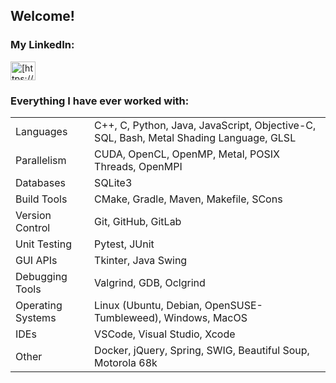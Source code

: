 <!---
AnthCol/AnthCol is a ✨ special ✨ repository because its `README.md` (this file) appears on your GitHub profile.
You can click the Preview link to take a look at your changes.
--->

## Welcome!
<p>

### My LinkedIn:
<a href="https://linkedin.com/in/anthcol" target="blank">
  <img align="center" src="https://raw.githubusercontent.com/rahuldkjain/github-profile-readme-generator/master/src/images/icons/Social/linked-in-alt.svg" alt="[https://www.linkedin.com/in/anthony-colaiacovo-876a061a0/](https://www.linkedin.com/in/anthcol/)" height="30" width="40" /></a>
</p>

<h3 align="left">Everything I have ever worked with:</h3>

<table>
  <tr>
    <td>Languages</td>
    <td>C++, C, Python, Java, JavaScript, Objective-C, SQL, Bash, Metal Shading Language, GLSL</td>
  </tr>
  <tr>
    <td>Parallelism</td>
    <td>CUDA, OpenCL, OpenMP, Metal, POSIX Threads, OpenMPI</td>
  </tr>
    <tr>
    <td>Databases</td>
    <td>SQLite3</td>
  </tr>  
  <tr>
    <td>Build Tools</td>
    <td>CMake, Gradle, Maven, Makefile, SCons</td>
  </tr>  
  <tr>
    <td>Version Control</td>
    <td>Git, GitHub, GitLab</td>
  </tr>  
  <tr>
    <td>Unit Testing</td>
    <td>Pytest, JUnit</td>
  </tr>  
  <tr>
    <td>GUI APIs</td>
    <td>Tkinter, Java Swing</td>
  </tr>  
  <tr>
    <td>Debugging Tools</td>
    <td>Valgrind, GDB, Oclgrind</td>
  </tr>  
  <tr>
    <td>Operating Systems</td>
    <td>Linux (Ubuntu, Debian, OpenSUSE-Tumbleweed), Windows, MacOS</td>
  </tr>  
  <tr>
    <td> IDEs </td>
    <td> VSCode, Visual Studio, Xcode </td>
  </tr>
  <tr>
    <td>Other</td>
    <td>Docker, jQuery, Spring, SWIG, Beautiful Soup, Motorola 68k</td>
  </tr>  

</table>
